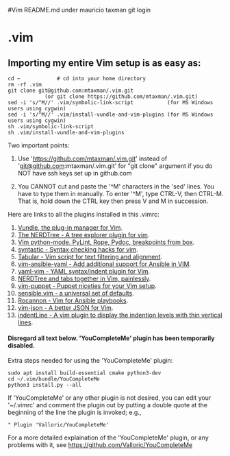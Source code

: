 #Vim README.md under mauricio taxman git login

# .vim

## Importing my entire Vim setup is as easy as:

```
cd ~			# cd into your home directory
rm -rf .vim
git clone git@github.com:mtaxman/.vim.git 
			(or git clone https://github.com/mtaxman/.vim.git)
sed -i 's/^M//' .vim/symbolic-link-script           (for MS Windows users using cygwin)
sed -i 's/^M//' .vim/install-vundle-and-vim-plugins (for MS Windows users using cygwin)
sh .vim/symbolic-link-script
sh .vim/install-vundle-and-vim-plugins
```

Two important points:  
1.  Use 'https://github.com/mtaxman/.vim.git' instead of 'git@github.com:mtaxman/.vim.git' for "git clone" argument if you do NOT have ssh keys set up in github.com

1.  You CANNOT cut and paste the '^M' characters in the 'sed' lines.  You have to type them in manually.  To enter '^M', type CTRL-V, then CTRL-M. That is, hold down the CTRL key then press V and M in succession.

Here are links to all the plugins installed in this .vimrc:

1.	[Vundle, the plug-in manager for Vim](https://github.com/VundleVim/Vundle.vim).  
1.	[The NERDTree - A tree explorer plugin for vim](https://github.com/scrooloose/nerdtree).  
1.	[Vim python-mode. PyLint, Rope, Pydoc, breakpoints from box](https://github.com/python-mode/python-mode).  
1.	[syntastic - Syntax checking hacks for vim](https://github.com/vim-syntastic/syntastic).  
1.	[Tabular - Vim script for text filtering and alignment](https://github.com/godlygeek/tabular).  
1.	[vim-ansible-yaml - Add additional support for Ansible in VIM](https://github.com/chase/vim-ansible-yaml).  
1.	[yaml-vim - YAML syntax/indent plugin for Vim](https://github.com/mrk21/yaml-vim).  
1.	[NERDTree and tabs together in Vim, painlessly](https://github.com/jistr/vim-nerdtree-tabs).  
1.	[vim-puppet - Puppet niceties for your Vim setup](https://github.com/rodjek/vim-puppet).  
1.	[sensible.vim - a universal set of defaults](https://github.com/tpope/vim-sensible).  
1.	[Rocannon - Vim for Ansible playbooks](https://github.com/MicahElliott/Rocannon).  
1.	[vim-json - A better JSON for Vim](https://github.com/elzr/vim-json).  
1.	[indentLine - A vim plugin to display the indention levels with thin vertical lines](https://github.com/Yggdroot/indentLine).  


#### Disregard all text below.  'YouCompleteMe' plugin has been temporarily disabled.

Extra steps needed for using the 'YouCompleteMe' plugin:

```
sudo apt install build-essential cmake python3-dev
cd ~/.vim/bundle/YouCompleteMe
python3 install.py --all
```
If 'YouCompleteMe' or any other plugin is not desired, you can edit your '~/.vimrc' and comment the plugin out by putting a double quote at the beginning of the line the plugin is invoked; e.g.,
```
" Plugin 'Valloric/YouCompleteMe'
```

For a more detailed explaination of the 'YouCompleteMe' plugin, or any problems with it, see https://github.com/Valloric/YouCompleteMe
